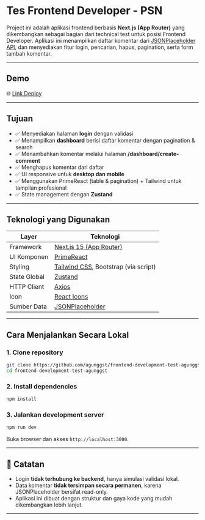 # Tes Frontend Developer - PSN

Project ini adalah aplikasi frontend berbasis **Next.js (App Router)** yang dikembangkan sebagai bagian dari technical test untuk posisi Frontend Developer. Aplikasi ini menampilkan daftar komentar dari [JSONPlaceholder API](https://jsonplaceholder.typicode.com/comments), dan menyediakan fitur login, pencarian, hapus, pagination, serta form tambah komentar.

---

## Demo

🌐 [Link Deploy](https://frontend-development-test-agunggst.vercel.app/)

---

## Tujuan

- ✅ Menyediakan halaman **login** dengan validasi
- ✅ Menampilkan **dashboard** berisi daftar komentar dengan pagination & search
- ✅ Menambahkan komentar melalui halaman **/dashboard/create-comment**
- ✅ Menghapus komentar dari daftar
- ✅ UI responsive untuk **desktop dan mobile**
- ✅ Menggunakan PrimeReact (table & pagination) + Tailwind untuk tampilan profesional
- ✅ State management dengan **Zustand**

---

## Teknologi yang Digunakan

| Layer         | Teknologi                         |
|---------------|-----------------------------------|
| Framework     | [Next.js 15 (App Router)](https://nextjs.org/) |
| UI Komponen   | [PrimeReact](https://primereact.org/) |
| Styling       | [Tailwind CSS](https://tailwindcss.com/), Bootstrap (via script) |
| State Global  | [Zustand](https://zustand.pmnd.rs/) |
| HTTP Client   | [Axios](https://axios-http.com/) |
| Icon          | [React Icons](https://react-icons.github.io/react-icons/) |
| Sumber Data   | [JSONPlaceholder](https://jsonplaceholder.typicode.com/comments) |

---

## Cara Menjalankan Secara Lokal

### 1. Clone repository

```bash
git clone https://github.com/agunggst/frontend-development-test-agunggst.git
cd frontend-development-test-agunggst
```

### 2. Install dependencies

```bash
npm install
```

### 3. Jalankan development server

```bash
npm run dev
```

Buka browser dan akses `http://localhost:3000`.

---

## 📌 Catatan

* Login **tidak terhubung ke backend**, hanya simulasi validasi lokal.
* Data komentar **tidak tersimpan secara permanen**, karena JSONPlaceholder bersifat read-only.
* Aplikasi ini dibuat dengan struktur dan gaya kode yang mudah dikembangkan lebih lanjut.

---